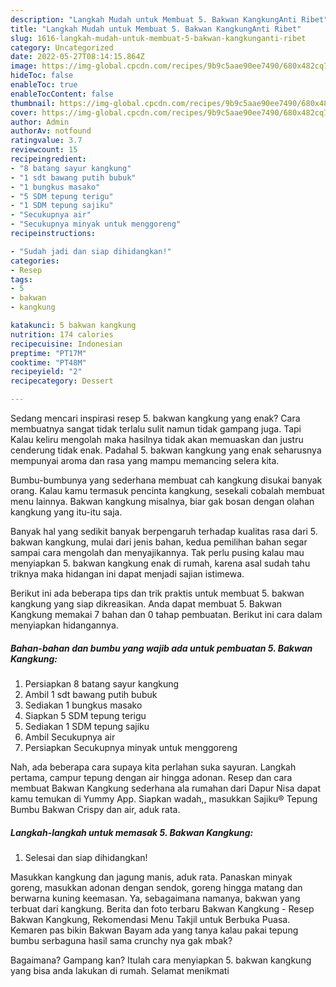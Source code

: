 ```yaml
---
description: "Langkah Mudah untuk Membuat 5. Bakwan KangkungAnti Ribet"
title: "Langkah Mudah untuk Membuat 5. Bakwan KangkungAnti Ribet"
slug: 1616-langkah-mudah-untuk-membuat-5-bakwan-kangkunganti-ribet
category: Uncategorized
date: 2022-05-27T08:14:15.864Z
image: https://img-global.cpcdn.com/recipes/9b9c5aae90ee7490/680x482cq70/5-bakwan-kangkung-foto-resep-utama.jpg
hideToc: false
enableToc: true
enableTocContent: false
thumbnail: https://img-global.cpcdn.com/recipes/9b9c5aae90ee7490/680x482cq70/5-bakwan-kangkung-foto-resep-utama.jpg
cover: https://img-global.cpcdn.com/recipes/9b9c5aae90ee7490/680x482cq70/5-bakwan-kangkung-foto-resep-utama.jpg
author: Admin
authorAv: notfound
ratingvalue: 3.7
reviewcount: 15
recipeingredient:
- "8 batang sayur kangkung"
- "1 sdt bawang putih bubuk"
- "1 bungkus masako"
- "5 SDM tepung terigu"
- "1 SDM tepung sajiku"
- "Secukupnya air"
- "Secukupnya minyak untuk menggoreng"
recipeinstructions:

- "Sudah jadi dan siap dihidangkan!"
categories:
- Resep
tags:
- 5
- bakwan
- kangkung

katakunci: 5 bakwan kangkung 
nutrition: 174 calories
recipecuisine: Indonesian
preptime: "PT17M"
cooktime: "PT48M"
recipeyield: "2"
recipecategory: Dessert

---
```



Sedang mencari inspirasi resep 5. bakwan kangkung yang enak? Cara membuatnya sangat tidak terlalu sulit namun tidak gampang juga. Tapi Kalau keliru mengolah maka hasilnya tidak akan memuaskan dan justru cenderung tidak enak. Padahal 5. bakwan kangkung yang enak seharusnya mempunyai aroma dan rasa yang mampu memancing selera kita.


Bumbu-bumbunya yang sederhana membuat cah kangkung disukai banyak orang. Kalau kamu termasuk pencinta kangkung, sesekali cobalah membuat menu lainnya. Bakwan kangkung misalnya, biar gak bosan dengan olahan kangkung yang itu-itu saja.

Banyak hal yang sedikit banyak berpengaruh terhadap kualitas rasa dari 5. bakwan kangkung, mulai dari jenis bahan, kedua pemilihan bahan segar sampai cara mengolah dan menyajikannya. Tak perlu pusing kalau mau menyiapkan 5. bakwan kangkung enak di rumah, karena asal sudah tahu triknya maka hidangan ini dapat menjadi sajian istimewa.


Berikut ini ada beberapa tips dan trik praktis untuk membuat 5. bakwan kangkung yang siap dikreasikan. Anda dapat membuat 5. Bakwan Kangkung memakai 7 bahan dan 0 tahap pembuatan. Berikut ini cara dalam menyiapkan hidangannya.

<!--inarticleads1-->

##### Bahan-bahan dan bumbu yang wajib ada untuk pembuatan 5. Bakwan Kangkung:

1. Persiapkan 8 batang sayur kangkung
1. Ambil 1 sdt bawang putih bubuk
1. Sediakan 1 bungkus masako
1. Siapkan 5 SDM tepung terigu
1. Sediakan 1 SDM tepung sajiku
1. Ambil Secukupnya air
1. Persiapkan Secukupnya minyak untuk menggoreng


Nah, ada beberapa cara supaya kita perlahan suka sayuran. Langkah pertama, campur tepung dengan air hingga adonan. Resep dan cara membuat Bakwan Kangkung sederhana ala rumahan dari Dapur Nisa dapat kamu temukan di Yummy App. Siapkan wadah,, masukkan Sajiku® Tepung Bumbu Bakwan Crispy dan air, aduk rata. 

<!--inarticleads2-->

##### Langkah-langkah untuk memasak 5. Bakwan Kangkung:


1. Selesai dan siap dihidangkan!

Masukkan kangkung dan jagung manis, aduk rata. Panaskan minyak goreng, masukkan adonan dengan sendok, goreng hingga matang dan berwarna kuning keemasan. Ya, sebagaimana namanya, bakwan yang terbuat dari kangkung. Berita dan foto terbaru Bakwan Kangkung - Resep Bakwan Kangkung, Rekomendasi Menu Takjil untuk Berbuka Puasa. Kemaren pas bikin Bakwan Bayam ada yang tanya kalau pakai tepung bumbu serbaguna hasil sama crunchy nya gak mbak? 

Bagaimana? Gampang kan? Itulah cara menyiapkan 5. bakwan kangkung yang bisa anda lakukan di rumah. Selamat menikmati
